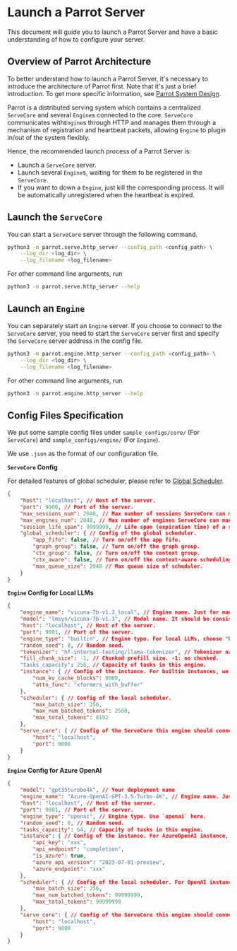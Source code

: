 # Launch a Parrot Server

This document will guide you to launch a Parrot Server and have a basic understanding of how to configure your server.

## Overview of Parrot Architecture

To better understand how to launch a Parrot Server, it's necessary to introduce the architecture of Parrot first. Note that it's just a brief introduction. To get more specific information, see [Parrot System Design](../sys_design/).

Parrot is a distributed serving system which contains a centralized `ServeCore` and several `Engine`s connected to the core. `ServeCore` communicates with`Engine`s through HTTP and manages them through a mechanism of registration and heartbeat packets, allowing `Engine` to plugin in/out of the system flexibly.

Hence, the recommended launch process of a Parrot Server is:
- Launch a `ServeCore` server.
- Launch several `Engine`s, waiting for them to be registered in the `ServeCore`.
- If you want to down a `Engine`, just kill the corresponding process. It will be automatically unregistered when the heartbeat is expired.

## Launch the `ServeCore`

You can start a `ServeCore` server through the following command.

```bash
python3 -m parrot.serve.http_server --config_path <config_path> \
    --log_dir <log_dir> \
    --log_filename <log_filename>
```

For other command line arguments, run
```bash
python3 -m parrot.serve.http_server --help
```

## Launch an `Engine`

You can separately start an `Engine` server. If you choose to connect to the `ServeCore` server, you need to start the `ServeCore` server first and specify the `ServeCore` server address in the config file.

```bash
python3 -m parrot.engine.http_server --config_path <config_path> \
    --log_dir <log_dir> \
    --log_filename <log_filename>
```

For other command line arguments, run
```bash
python3 -m parrot.engine.http_server --help
```

## Config Files Specification

We put some sample config files under `sample_configs/core/` (For `ServeCore`) and `sample_configs/engine/` (For `Engine`).

We use `.json` as the format of our configuration file.

**`ServeCore` Config**

For detailed features of global scheduler, please refer to [Global Scheduler](../sys_design/serve_layer/global_scheduler.md).

```json
{
    "host": "localhost", // Host of the server.
    "port": 9000, // Port of the server.
    "max_sessions_num": 2048, // Max number of sessions ServeCore can manage.
    "max_engines_num": 2048, // Max number of engines ServeCore can manage.
    "session_life_span": 9999999, // Life span (expiration time) of a session.
    "global_scheduler": { // Config of the global scheduler.
        "app_fifo": false, // Turn on/off the app fifo.
        "graph_group": false, // Turn on/off the graph group.
        "ctx_group": false, // Turn on/off the context group.
        "ctx_aware": false, // Turn on/off the context-aware scheduling.
        "max_queue_size": 2048 // Max queue size of scheduler.
    }
}
```

**`Engine` Config for Local LLMs**

```json
{
    "engine_name": "vicuna-7b-v1.3_local", // Engine name. Just for managing and debugging.
    "model": "lmsys/vicuna-7b-v1.3", // Model name. It should be consist with the hugging face model name.
    "host": "localhost", // Host of the server.
    "port": 9001, // Port of the server.
    "engine_type": "builtin", // Engine type. For local LLMs, choose "builtin".
    "random_seed": 0, // Random seed.
    "tokenizer": "hf-internal-testing/llama-tokenizer", // Tokenizer name. It should be consist with the hugging face tokenizer name.
    "fill_chunk_size": -1, // Chunked prefill size. -1: no chunked.
    "tasks_capacity": 256, // Capacity of tasks in this engine.
    "instance": { // Config of the instance. For builtin instances, we need to specify numbers of KV Cache blocks, the attention function we use, etc. For more information, see parrot/engine/config.py.
        "num_kv_cache_blocks": 8000,
        "attn_func": "xformers_with_buffer"
    },
    "scheduler": { // Config of the local scheduler.
        "max_batch_size": 256,
        "max_num_batched_tokens": 2560,
        "max_total_tokens": 8192
    },
    "serve_core": { // Config of the ServeCore this engine should connect to.
        "host": "localhost",
        "port": 9000
    }
}
```

**`Engine` Config for Azure OpenAI**

```json
{
    "model": "gpt35turobo4k", // Your deployment name
    "engine_name": "Azure-OpenAI-GPT-3.5-Turbo-4K", // Engine name. Just for managing and debugging.
    "host": "localhost", // Host of the server.
    "port": 9001, // Port of the server.
    "engine_type": "openai", // Engine type. Use `openai` here.
    "random_seed": 0, // Random seed.
    "tasks_capacity": 64, // Capacity of tasks in this engine.
    "instance": { // Config of the instance. For AzureOpenAI instance, we need to specify its api_key, api_version, azure_endpoint, etc. And most importantly, set is_azure=true. For more information, see parrot/engine/config.py.
        "api_key": "xxx",
        "api_endpoint": "completion",
        "is_azure": true,
        "azure_api_version": "2023-07-01-preview",
        "azure_endpoint": "xxx"
    },
    "scheduler": { // Config of the local scheduler. For OpenAI instance, local scheduler is not useful since all requests will be finally sent to OpenAI API and scheduled by cloud side.
        "max_batch_size": 256,
        "max_num_batched_tokens": 99999999,
        "max_total_tokens": 99999999
    },
    "serve_core": { // Config of the ServeCore this engine should connect to.
        "host": "localhost",
        "port": 9000
    }
}
```